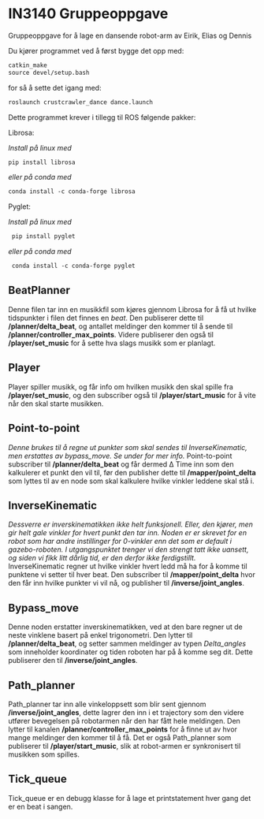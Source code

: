 # IN3140 Gruppeoppgave
Gruppeoppgave for å lage en dansende robot-arm
av Eirik, Elias og Dennis

Du kjører programmet ved å først bygge det opp med:
``` markdown
catkin_make
source devel/setup.bash
```
for så å sette det igang med:
``` markdown
roslaunch crustcrawler_dance dance.launch
```


Dette programmet krever i tillegg til ROS følgende pakker:

Librosa:

*Install på linux med*
``` markdown
pip install librosa
```
*eller på conda med*
``` markdown
conda install -c conda-forge librosa
```

Pyglet:

*Install på linux med*
``` markdown
 pip install pyglet
 ```
*eller på conda med*
``` markdown
 conda install -c conda-forge pyglet
```
BeatPlanner
------
Denne filen tar inn en musikkfil som kjøres gjennom Librosa for å få ut hvilke
tidspunkter i filen det finnes en *beat*. Den publiserer dette til **/planner/delta_beat**,
og antallet meldinger den kommer til å sende til **/planner/controller_max_points**.
Videre publiserer den også til **/player/set_music** for å sette hva slags musikk som er planlagt.

Player
------
Player spiller musikk, og får info om hvilken musikk den skal spille fra **/player/set_music**,
og den subscriber også til **/player/start_music** for å vite når den skal starte musikken.

Point-to-point
------
*Denne brukes til å regne ut punkter som skal sendes til InverseKinematic, men erstattes av bypass_move. Se under for mer info.*
Point-to-point subscriber til **/planner/delta_beat** og får dermed &Delta; Time inn som den kalkulerer et punkt den vil til, før den publisher dette til **/mapper/point_delta** som lyttes til av en node som skal kalkulere hvilke vinkler leddene skal stå i.

InverseKinematic
------
*Dessverre er inverskinematikken ikke helt funksjonell. Eller, den kjører, men gir helt gale vinkler for hvert punkt den tar inn. Noden er er skrevet for en robot som har andre instillinger for 0-vinkler enn det som er default i gazebo-roboten. I utgangspunktet trenger vi den strengt tatt ikke uansett, og siden vi fikk litt dårlig tid, er den derfor ikke ferdigstillt.*  
InverseKinematic regner ut hvilke vinkler hvert ledd må ha for å komme til punktene vi setter til hver beat. Den subscriber til **/mapper/point_delta** hvor den får inn hvilke punkter vi vil nå, og publisher til **/inverse/joint_angles**.

Bypass_move
------
Denne noden erstatter inverskinematikken, ved at den bare regner ut de neste vinklene basert på enkel trigonometri. Den lytter til **/planner/delta_beat**, og setter sammen meldinger av typen *Delta_angles* som inneholder koordinater og tiden roboten har på å komme seg dit. Dette
publiserer den til **/inverse/joint_angles**.

Path_planner
------
Path_planner tar inn alle vinkeloppsett som blir sent gjennom **/inverse/joint_angles**, dette lagrer den inn i et trajectory som den videre utfører bevegelsen på robotarmen når den har fått hele meldingen. Den lytter til kanalen **/planner/controller_max_points** for å finne ut av hvor mange meldinger den kommer til å få. Det er også Path_planner som publiserer til **/player/start_music**, slik at robot-armen er synkronisert til musikken som spilles.

Tick_queue
------
Tick_queue er en debugg klasse for å lage et printstatement hver gang det er en beat i sangen.
